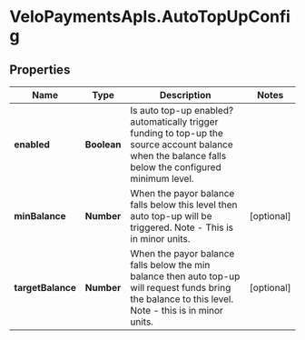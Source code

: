 # VeloPaymentsApIs.AutoTopUpConfig

## Properties

Name | Type | Description | Notes
------------ | ------------- | ------------- | -------------
**enabled** | **Boolean** | Is auto top-up enabled? automatically trigger funding to top-up the source account balance when the balance falls below the configured minimum level. | 
**minBalance** | **Number** | When the payor balance falls below this level then auto top-up will be triggered. Note - This is in minor units. | [optional] 
**targetBalance** | **Number** | When the payor balance falls below the min balance then auto top-up will request funds bring the balance to this level. Note - this is in minor units. | [optional] 


